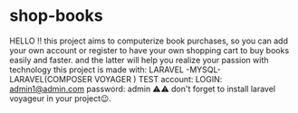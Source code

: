 # shop-books
HELLO !! 
this project aims to computerize book purchases, so you can add your own account or register to have your own shopping cart to buy books easily and faster. and the latter will help you realize your passion with technology
this project is made with: LARAVEL -MYSQL-LARAVEL(COMPOSER VOYAGER )
TEST account: LOGIN: admin1@admin.com password: admin
⚠⚠ don't forget to install laravel voyageur in your project😉.
